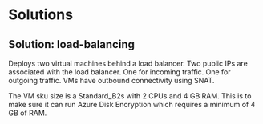 

# Solutions

## Solution: load-balancing

Deploys two virtual machines behind a load balancer. Two public IPs are associated with the load balancer. One for incoming traffic. One for outgoing traffic. VMs have outbound connectivity using SNAT.

The VM sku size is a Standard_B2s with 2 CPUs and 4 GB RAM. This is to make sure it can run Azure Disk Encryption which requires a minimum of 4 GB of RAM. 